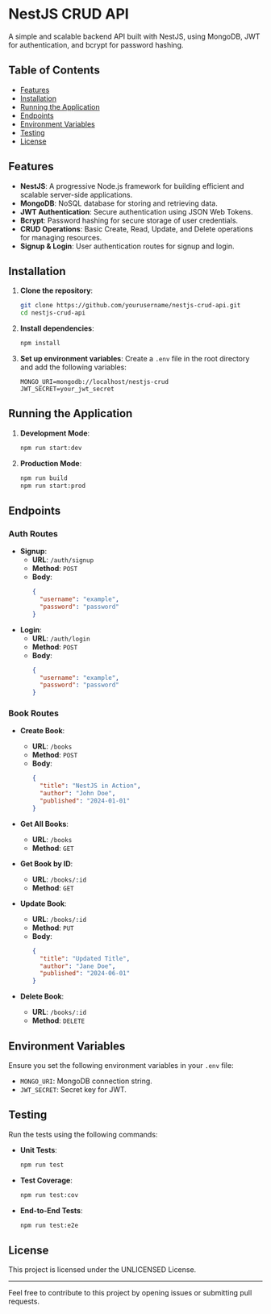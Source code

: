 # NestJS CRUD API

A simple and scalable backend API built with NestJS, using MongoDB, JWT for authentication, and bcrypt for password hashing.

## Table of Contents

- [Features](#features)
- [Installation](#installation)
- [Running the Application](#running-the-application)
- [Endpoints](#endpoints)
- [Environment Variables](#environment-variables)
- [Testing](#testing)
- [License](#license)

## Features

- **NestJS**: A progressive Node.js framework for building efficient and scalable server-side applications.
- **MongoDB**: NoSQL database for storing and retrieving data.
- **JWT Authentication**: Secure authentication using JSON Web Tokens.
- **Bcrypt**: Password hashing for secure storage of user credentials.
- **CRUD Operations**: Basic Create, Read, Update, and Delete operations for managing resources.
- **Signup & Login**: User authentication routes for signup and login.

## Installation

1. **Clone the repository**:
    ```bash
    git clone https://github.com/yourusername/nestjs-crud-api.git
    cd nestjs-crud-api
    ```

2. **Install dependencies**:
    ```bash
    npm install
    ```

3. **Set up environment variables**:
    Create a `.env` file in the root directory and add the following variables:
    ```
    MONGO_URI=mongodb://localhost/nestjs-crud
    JWT_SECRET=your_jwt_secret
    ```

## Running the Application

1. **Development Mode**:
    ```bash
    npm run start:dev
    ```

2. **Production Mode**:
    ```bash
    npm run build
    npm run start:prod
    ```

## Endpoints

### Auth Routes

- **Signup**: 
    - **URL**: `/auth/signup`
    - **Method**: `POST`
    - **Body**:
      ```json
      {
        "username": "example",
        "password": "password"
      }
      ```
- **Login**: 
    - **URL**: `/auth/login`
    - **Method**: `POST`
    - **Body**:
      ```json
      {
        "username": "example",
        "password": "password"
      }
      ```

### Book Routes

- **Create Book**: 
    - **URL**: `/books`
    - **Method**: `POST`
    - **Body**:
      ```json
      {
        "title": "NestJS in Action",
        "author": "John Doe",
        "published": "2024-01-01"
      }
      ```
- **Get All Books**: 
    - **URL**: `/books`
    - **Method**: `GET`

- **Get Book by ID**: 
    - **URL**: `/books/:id`
    - **Method**: `GET`

- **Update Book**: 
    - **URL**: `/books/:id`
    - **Method**: `PUT`
    - **Body**:
      ```json
      {
        "title": "Updated Title",
        "author": "Jane Doe",
        "published": "2024-06-01"
      }
      ```

- **Delete Book**: 
    - **URL**: `/books/:id`
    - **Method**: `DELETE`

## Environment Variables

Ensure you set the following environment variables in your `.env` file:

- `MONGO_URI`: MongoDB connection string.
- `JWT_SECRET`: Secret key for JWT.

## Testing

Run the tests using the following commands:

- **Unit Tests**:
    ```bash
    npm run test
    ```

- **Test Coverage**:
    ```bash
    npm run test:cov
    ```

- **End-to-End Tests**:
    ```bash
    npm run test:e2e
    ```

## License

This project is licensed under the UNLICENSED License.

---

Feel free to contribute to this project by opening issues or submitting pull requests.

